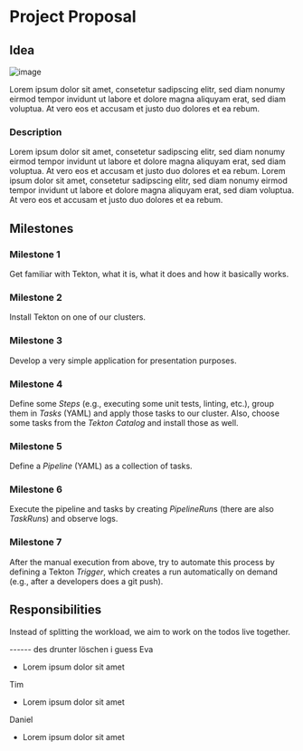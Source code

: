 # Project Proposal

## Idea

![image](https://user-images.githubusercontent.com/25606213/207461137-0a39a046-205b-4c48-9439-5f06e01f1ce9.png)

Lorem ipsum dolor sit amet, consetetur sadipscing elitr, sed diam nonumy eirmod tempor invidunt ut labore et dolore magna aliquyam erat, 
sed diam voluptua. At vero eos et accusam et justo duo dolores et ea rebum.


### Description

Lorem ipsum dolor sit amet, consetetur sadipscing elitr, sed diam nonumy eirmod tempor invidunt ut labore et dolore magna aliquyam erat, 
sed diam voluptua. At vero eos et accusam et justo duo dolores et ea rebum.
Lorem ipsum dolor sit amet, consetetur sadipscing elitr, sed diam nonumy eirmod tempor invidunt ut labore et dolore magna aliquyam erat, 
sed diam voluptua. At vero eos et accusam et justo duo dolores et ea rebum.


## Milestones

### Milestone 1

Get familiar with Tekton, what it is, what it does and how it basically works.

### Milestone 2

Install Tekton on one of our clusters.

### Milestone 3

Develop a very simple application for presentation purposes.

### Milestone 4

Define some *Steps* (e.g., executing some unit tests, linting, etc.),
group them in *Tasks* (YAML) and apply those tasks to our cluster.
Also, choose some tasks from the *Tekton Catalog* and install those as well.

### Milestone 5

Define a *Pipeline* (YAML) as a collection of tasks. 

### Milestone 6

Execute the pipeline and tasks by creating *PipelineRun*s (there are also *TaskRun*s) and observe logs.

### Milestone 7

After the manual execution from above, try to automate this process by defining a Tekton *Trigger*, which creates a run automatically on demand (e.g., after a developers does a git push). 


## Responsibilities

Instead of splitting the workload, we aim to work on the todos live together.

------ des drunter löschen i guess
Eva

- Lorem ipsum dolor sit amet

Tim

- Lorem ipsum dolor sit amet

Daniel

- Lorem ipsum dolor sit amet
